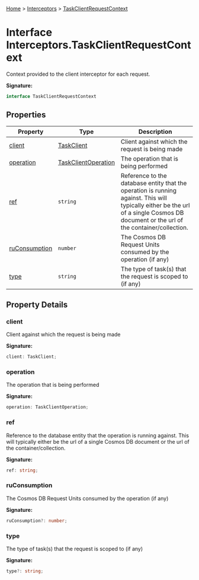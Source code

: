 [Home](../../../index.md) &gt; [Interceptors](../../interceptors.md) &gt; [TaskClientRequestContext](./taskclientrequestcontext.md)

# Interface Interceptors.TaskClientRequestContext

Context provided to the client interceptor for each request.

<b>Signature:</b>

```typescript
interface TaskClientRequestContext 
```

## Properties

|  Property | Type | Description |
|  --- | --- | --- |
|  [client](./taskclientrequestcontext.md#client-property) | [TaskClient](../../../classes/taskclient.md) | Client against which the request is being made |
|  [operation](./taskclientrequestcontext.md#operation-property) | [TaskClientOperation](../enums/taskclientoperation.md) | The operation that is being performed |
|  [ref](./taskclientrequestcontext.md#ref-property) | `string` | Reference to the database entity that the operation is running against. This will typically either be the url of a single Cosmos DB document or the url of the container/collection. |
|  [ruConsumption](./taskclientrequestcontext.md#ruConsumption-property) | `number` | The Cosmos DB Request Units consumed by the operation (if any) |
|  [type](./taskclientrequestcontext.md#type-property) | `string` | The type of task(s) that the request is scoped to (if any) |

## Property Details

<a id="client-property"></a>

### client

Client against which the request is being made

<b>Signature:</b>

```typescript
client: TaskClient;
```

<a id="operation-property"></a>

### operation

The operation that is being performed

<b>Signature:</b>

```typescript
operation: TaskClientOperation;
```

<a id="ref-property"></a>

### ref

Reference to the database entity that the operation is running against. This will typically either be the url of a single Cosmos DB document or the url of the container/collection.

<b>Signature:</b>

```typescript
ref: string;
```

<a id="ruConsumption-property"></a>

### ruConsumption

The Cosmos DB Request Units consumed by the operation (if any)

<b>Signature:</b>

```typescript
ruConsumption?: number;
```

<a id="type-property"></a>

### type

The type of task(s) that the request is scoped to (if any)

<b>Signature:</b>

```typescript
type?: string;
```
